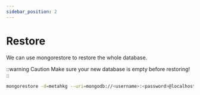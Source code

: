 ```yaml
---
sidebar_position: 2
---
```


# Restore

We can use mongorestore to restore the whole database.

::warning Caution
Make sure your new database is empty before restoring!
::

```bash
mongorestore -d=metahkg --uri=mongodb://<username>:<password>@localhost:<port>
```
